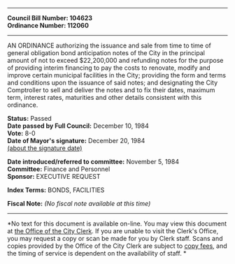 * * * * *  
  
**Council Bill Number: [](#h0)[](#h2)104623**   
**Ordinance Number: 112060**  
  
* * * * *  
  
AN ORDINANCE authorizing the issuance and sale from time to time of general obligation bond anticipation notes of the City in the principal amount of not to exceed $22,200,000 and refunding notes for the purpose of providing interim financing to pay the costs to renovate, modify and improve certain municipal facilities in the City; providing the form and terms and conditions upon the issuance of said notes; and designating the City Comptroller to sell and deliver the notes and to fix their dates, maximum term, interest rates, maturities and other details consistent with this ordinance.  
  
**Status:** Passed   
**Date passed by Full Council:** December 10, 1984   
**Vote:** 8-0   
**Date of Mayor's signature:** December 20, 1984   
[(about the signature date)](/~public/approvaldate.htm)   
  
  
**Date introduced/referred to committee:** November 5, 1984   
**Committee:** Finance and Personnel   
**Sponsor:** EXECUTIVE REQUEST   
  
**Index Terms:** BONDS, FACILITIES  
  
**Fiscal Note:** *(No fiscal note available at this time)*  
  
* * * * *  
  
*No text for this document is available on-line. You may view this document at [the Office of the City Clerk](http://www.seattle.gov/leg/clerk/contactUs.htm). If you are unable to visit the Clerk's Office, you may request a copy or scan be made for you by Clerk staff. Scans and copies provided by the Office of the City Clerk are subject to [copy fees](http://clerk.seattle.gov/~public/clerkfees.htm), and the timing of service is dependent on the availability of staff. *  
  
  
